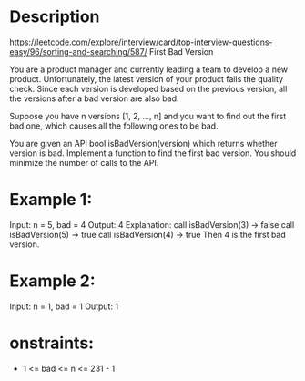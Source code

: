 # Description
  https://leetcode.com/explore/interview/card/top-interview-questions-easy/96/sorting-and-searching/587/
  First Bad Version

  You are a product manager and currently leading a team to develop a new product. Unfortunately, the latest version of your product fails the quality check. Since each version is developed based on the previous version, all the versions after a bad version are also bad.

  Suppose you have n versions [1, 2, ..., n] and you want to find out the first bad one, which causes all the following ones to be bad.

  You are given an API bool isBadVersion(version) which returns whether version is bad. Implement a function to find the first bad version. You should minimize the number of calls to the API.

# Example 1:
Input: n = 5, bad = 4
Output: 4
Explanation:
call isBadVersion(3) -> false
call isBadVersion(5) -> true
call isBadVersion(4) -> true
Then 4 is the first bad version.

# Example 2:
Input: n = 1, bad = 1
Output: 1

# onstraints:
  - 1 <= bad <= n <= 231 - 1
